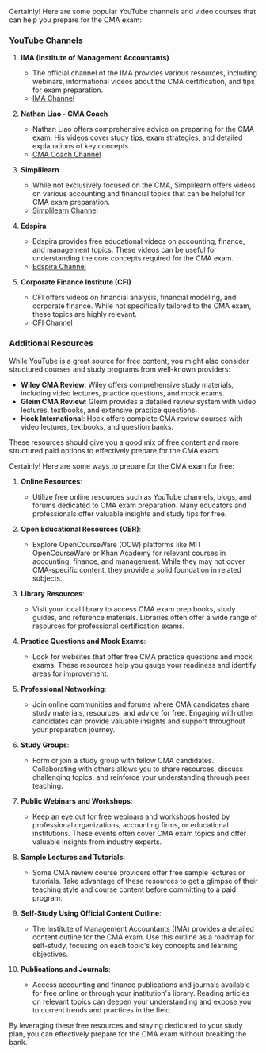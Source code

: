Certainly! Here are some popular YouTube channels and video courses that can help you prepare for the CMA exam:

### YouTube Channels
1. **IMA (Institute of Management Accountants)**
   - The official channel of the IMA provides various resources, including webinars, informational videos about the CMA certification, and tips for exam preparation.
   - [IMA Channel](https://www.youtube.com/user/IMAnetorg)

2. **Nathan Liao - CMA Coach**
   - Nathan Liao offers comprehensive advice on preparing for the CMA exam. His videos cover study tips, exam strategies, and detailed explanations of key concepts.
   - [CMA Coach Channel](https://www.youtube.com/c/cmaexamacademy)

3. **Simplilearn**
   - While not exclusively focused on the CMA, Simplilearn offers videos on various accounting and financial topics that can be helpful for CMA exam preparation.
   - [Simplilearn Channel](https://www.youtube.com/user/Simplilearn)

4. **Edspira**
   - Edspira provides free educational videos on accounting, finance, and management topics. These videos can be useful for understanding the core concepts required for the CMA exam.
   - [Edspira Channel](https://www.youtube.com/user/EducatorSpira)

5. **Corporate Finance Institute (CFI)**
   - CFI offers videos on financial analysis, financial modeling, and corporate finance. While not specifically tailored to the CMA exam, these topics are highly relevant.
   - [CFI Channel](https://www.youtube.com/c/CorporateFinanceInstitute)

### Additional Resources
While YouTube is a great source for free content, you might also consider structured courses and study programs from well-known providers:
- **Wiley CMA Review**: Wiley offers comprehensive study materials, including video lectures, practice questions, and mock exams.
- **Gleim CMA Review**: Gleim provides a detailed review system with video lectures, textbooks, and extensive practice questions.
- **Hock International**: Hock offers complete CMA review courses with video lectures, textbooks, and question banks.

These resources should give you a good mix of free content and more structured paid options to effectively prepare for the CMA exam.


Certainly! Here are some ways to prepare for the CMA exam for free:

1. **Online Resources**:
   - Utilize free online resources such as YouTube channels, blogs, and forums dedicated to CMA exam preparation. Many educators and professionals offer valuable insights and study tips for free.

2. **Open Educational Resources (OER)**:
   - Explore OpenCourseWare (OCW) platforms like MIT OpenCourseWare or Khan Academy for relevant courses in accounting, finance, and management. While they may not cover CMA-specific content, they provide a solid foundation in related subjects.

3. **Library Resources**:
   - Visit your local library to access CMA exam prep books, study guides, and reference materials. Libraries often offer a wide range of resources for professional certification exams.

4. **Practice Questions and Mock Exams**:
   - Look for websites that offer free CMA practice questions and mock exams. These resources help you gauge your readiness and identify areas for improvement.

5. **Professional Networking**:
   - Join online communities and forums where CMA candidates share study materials, resources, and advice for free. Engaging with other candidates can provide valuable insights and support throughout your preparation journey.

6. **Study Groups**:
   - Form or join a study group with fellow CMA candidates. Collaborating with others allows you to share resources, discuss challenging topics, and reinforce your understanding through peer teaching.

7. **Public Webinars and Workshops**:
   - Keep an eye out for free webinars and workshops hosted by professional organizations, accounting firms, or educational institutions. These events often cover CMA exam topics and offer valuable insights from industry experts.

8. **Sample Lectures and Tutorials**:
   - Some CMA review course providers offer free sample lectures or tutorials. Take advantage of these resources to get a glimpse of their teaching style and course content before committing to a paid program.

9. **Self-Study Using Official Content Outline**:
   - The Institute of Management Accountants (IMA) provides a detailed content outline for the CMA exam. Use this outline as a roadmap for self-study, focusing on each topic's key concepts and learning objectives.

10. **Publications and Journals**:
    - Access accounting and finance publications and journals available for free online or through your institution's library. Reading articles on relevant topics can deepen your understanding and expose you to current trends and practices in the field.

By leveraging these free resources and staying dedicated to your study plan, you can effectively prepare for the CMA exam without breaking the bank.
